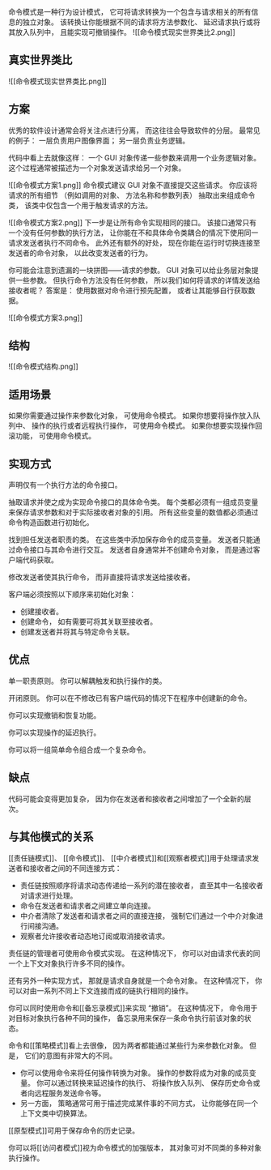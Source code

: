 命令模式是一种行为设计模式， 它可将请求转换为一个包含与请求相关的所有信息的独立对象。 该转换让你能根据不同的请求将方法参数化、 延迟请求执行或将其放入队列中， 且能实现可撤销操作。
![[命令模式现实世界类比2.png]]
## 真实世界类比
![[命令模式现实世界类比.png]]
## 方案
优秀的软件设计通常会将关注点进行分离， 而这往往会导致软件的分层。 最常见的例子： 一层负责用户图像界面； 另一层负责业务逻辑。 

代码中看上去就像这样： 一个 GUI 对象传递一些参数来调用一个业务逻辑对象。 这个过程通常被描述为一个对象发送请求给另一个对象。

![[命令模式方案1.png]]
命令模式建议 GUI 对象不直接提交这些请求。 你应该将请求的所有细节 （例如调用的对象、 方法名称和参数列表） 抽取出来组成命令类， 该类中仅包含一个用于触发请求的方法。

![[命令模式方案2.png]]
下一步是让所有命令实现相同的接口。 该接口通常只有一个没有任何参数的执行方法， 让你能在不和具体命令类耦合的情况下使用同一请求发送者执行不同命令。 此外还有额外的好处， 现在你能在运行时切换连接至发送者的命令对象， 以此改变发送者的行为。

你可能会注意到遗漏的一块拼图——请求的参数。 GUI 对象可以给业务层对象提供一些参数。 但执行命令方法没有任何参数， 所以我们如何将请求的详情发送给接收者呢？ 答案是： 使用数据对命令进行预先配置， 或者让其能够自行获取数据。

![[命令模式方案3.png]]



## 结构
![[命令模式结构.png]]



## 适用场景
如果你需要通过操作来参数化对象， 可使用命令模式。
如果你想要将操作放入队列中、 操作的执行或者远程执行操作， 可使用命令模式。
如果你想要实现操作回滚功能， 可使用命令模式。
## 实现方式


声明仅有一个执行方法的命令接口。

抽取请求并使之成为实现命令接口的具体命令类。 每个类都必须有一组成员变量来保存请求参数和对于实际接收者对象的引用。 所有这些变量的数值都必须通过命令构造函数进行初始化。

找到担任发送者职责的类。 在这些类中添加保存命令的成员变量。 发送者只能通过命令接口与其命令进行交互。 发送者自身通常并不创建命令对象， 而是通过客户端代码获取。

修改发送者使其执行命令， 而非直接将请求发送给接收者。

客户端必须按照以下顺序来初始化对象：
- 创建接收者。
- 创建命令， 如有需要可将其关联至接收者。
- 创建发送者并将其与特定命令关联。
## 优点
单一职责原则。 你可以解耦触发和执行操作的类。

开闭原则。 你可以在不修改已有客户端代码的情况下在程序中创建新的命令。

你可以实现撤销和恢复功能。

你可以实现操作的延迟执行。

你可以将一组简单命令组合成一个复杂命令。
## 缺点
代码可能会变得更加复杂， 因为你在发送者和接收者之间增加了一个全新的层次。
## 与其他模式的关系
[[责任链模式]]、 [[命令模式]]、 [[中介者模式]]和[[观察者模式]]用于处理请求发送者和接收者之间的不同连接方式：
- 责任链按照顺序将请求动态传递给一系列的潜在接收者， 直至其中一名接收者对请求进行处理。
- 命令在发送者和请求者之间建立单向连接。
- 中介者清除了发送者和请求者之间的直接连接， 强制它们通过一个中介对象进行间接沟通。
- 观察者允许接收者动态地订阅或取消接收请求。

责任链的管理者可使用命令模式实现。 在这种情况下， 你可以对由请求代表的同一个上下文对象执行许多不同的操作。

还有另外一种实现方式， 那就是请求自身就是一个命令对象。 在这种情况下， 你可以对由一系列不同上下文连接而成的链执行相同的操作。

你可以同时使用命令和[[备忘录模式]]来实现 “撤销”。 在这种情况下， 命令用于对目标对象执行各种不同的操作， 备忘录用来保存一条命令执行前该对象的状态。

命令和[[策略模式]]看上去很像， 因为两者都能通过某些行为来参数化对象。 但是， 它们的意图有非常大的不同。

- 你可以使用命令来将任何操作转换为对象。 操作的参数将成为对象的成员变量。 你可以通过转换来延迟操作的执行、 将操作放入队列、 保存历史命令或者向远程服务发送命令等。
- 另一方面， 策略通常可用于描述完成某件事的不同方式， 让你能够在同一个上下文类中切换算法。

[[原型模式]]可用于保存命令的历史记录。

你可以将[[访问者模式]]视为命令模式的加强版本， 其对象可对不同类的多种对象执行操作。
